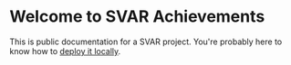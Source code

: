 # Welcome to SVAR Achievements

This is public documentation for a SVAR project. You're probably here to know
how to [deploy it locally](setting_up_a_local_cluster.md).
